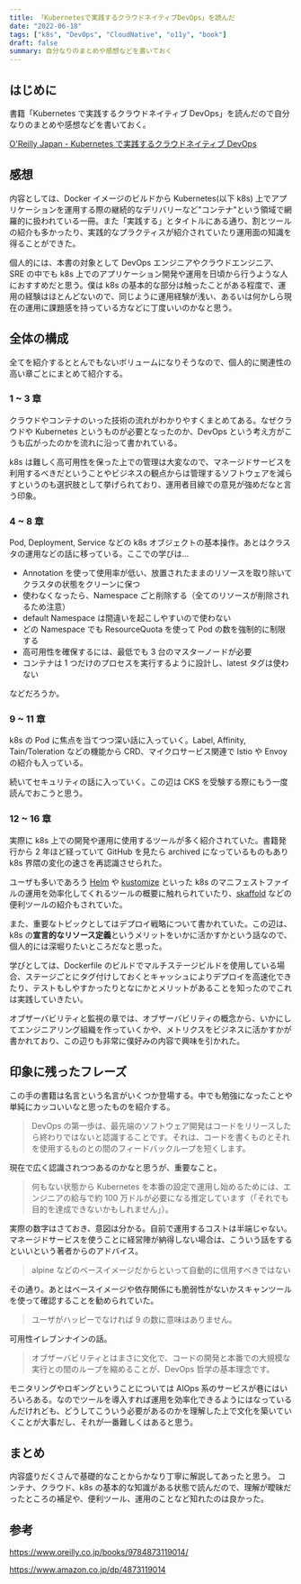```yaml
---
title: 「Kubernetesで実践するクラウドネイティブDevOps」を読んだ
date: "2022-06-18"
tags: ["k8s", "DevOps", "CloudNative", "o11y", "book"]
draft: false
summary: 自分なりのまとめや感想などを書いておく
---
```


## はじめに

書籍「Kubernetes で実践するクラウドネイティブ DevOps」を読んだので自分なりのまとめや感想などを書いておく。

[O'Reilly Japan \- Kubernetes で実践するクラウドネイティブ DevOps](https://www.oreilly.co.jp/books/9784873119014/)

## 感想

内容としては、Docker イメージのビルドから Kubernetes(以下 k8s) 上でアプリケーションを運用する際の継続的なデリバリーなど"コンテナ"という領域で網羅的に扱われている一冊。また「実践する」とタイトルにある通り、割とツールの紹介も多かったり、実践的なプラクティスが紹介されていたり運用面の知識を得ることができた。

個人的には、本書の対象として DevOps エンジニアやクラウドエンジニア、SRE の中でも k8s 上でのアプリケーション開発や運用を日頃から行うような人におすすめだと思う。僕は k8s の基本的な部分は触ったことがある程度で、運用の経験はほとんどないので、同じように運用経験が浅い、あるいは何かしら現在の運用に課題感を持っている方などに丁度いいのかなと思う。

## 全体の構成

全てを紹介するととんでもないボリュームになりそうなので、個人的に関連性の高い章ごとにまとめて紹介する。

### 1 ~ 3 章

クラウドやコンテナのいった技術の流れがわかりやすくまとめてある。なぜクラウドや Kubernetes というものが必要となったのか、DevOps という考え方がこうも広がったのかを流れに沿って書かれている。

k8s は難しく高可用性を保った上での管理は大変なので、マネージドサービスを利用するべきだということやビジネスの観点からは管理するソフトウェアを減らすというのも選択肢として挙げられており、運用者目線での意見が強めだなと言う印象。

### 4 ~ 8 章

Pod, Deployment, Service などの k8s オブジェクトの基本操作。あとはクラスタの運用などの話に移っている。ここでの学びは…

- Annotation を使って使用率が低い、放置されたままのリソースを取り除いてクラスタの状態をクリーンに保つ
- 使わなくなったら、Namespace ごと削除する（全てのリソースが削除されるため注意）
- default Namespace は間違いを起こしやすいので使わない
- どの Namespace でも ResourceQuota を使って Pod の数を強制的に制限する
- 高可用性を確保するには、最低でも 3 台のマスターノードが必要
- コンテナは 1 つだけのプロセスを実行するように設計し、latest タグは使わない

などだろうか。

### 9 ~ 11 章

k8s の Pod に焦点を当てつつ深い話に入っていく。Label, Affinity, Tain/Toleration などの機能から CRD、マイクロサービス関連で Istio や Envoy の紹介も入っている。

続いてセキュリティの話に入っていく。この辺は CKS を受験する際にもう一度読んでおこうと思う。

### 12 ~ 16 章

実際に k8s 上での開発や運用に使用するツールが多く紹介されていた。書籍発行から 2 年ほど経っていて GitHub を見たら archived になっているものもあり k8s 界隈の変化の速さを再認識させられた。

ユーザも多いであろう [Helm](https://helm.sh) や [kustomize](https://github.com/kubernetes-sigs/kustomize) といった k8s のマニフェストファイルの運用を効率化してくれるツールの概要に触れられていたり、[skaffold](https://github.com/GoogleContainerTools/skaffold) などの便利ツールの紹介もされていた。

また、重要なトピックとしてはデプロイ戦略について書かれていた。この辺は、k8s の**宣言的なリソース定義**というメリットをいかに活かすかという話なので、個人的には深堀りたいところだなと思った。

学びとしては、Dockerfile のビルドでマルチステージビルドを使用している場合、ステージごとにタグ付けしておくとキャッシュによりデプロイを高速化できたり、テストもしやすかったりとなにかとメリットがあることを知ったのでこれは実践していきたい。

オブザーバビリティと監視の章では、オブザーバビリティの概念から、いかにしてエンジニアリング組織を作っていくかや、メトリクスをビジネスに活かすかが書かれており、この辺りも非常に僕好みの内容で興味を引かれた。

## 印象に残ったフレーズ

この手の書籍は名言という名言がいくつか登場する。中でも勉強になったことや単純にカッコいいなと思ったものを紹介する。

> DevOps の第一歩は、最先端のソフトウェア開発はコードをリリースしたら終わりではないと認識することです。それは、コードを書くものとそれを使用するものとの間のフィードバックループを短くします。

現在で広く認識されつつあるのかなと思うが、重要なこと。

> 何もない状態から Kubernetes を本番の設定で運用し始めるためには、エンジニアの給与で約 100 万ドルが必要になる推定しています（「それでも目的を達成できないかもしれません」）。

実際の数字はさておき、意図は分かる。自前で運用するコストは半端じゃない。マネージドサービスを使うことに経営陣が納得しない場合は、こういう話をするといいという著者からのアドバイス。

> alpine などのベースイメージだからといって自動的に信用すべきではない

その通り。あとはベースイメージや依存関係にも脆弱性がないかスキャンツールを使って確認することを勧められていた。

> ユーザがハッピーでなければ 9 の数に意味はありません。

可用性イレブンナインの話。

> オブザーバビリティとはまさに文化で、コードの開発と本番での大規模な実行との間のループを縮めることが、DevOps 哲学の基本理念です。

モニタリングやロギングということについては AIOps 系のサービスが巷にはいろいろある。なのでツールを導入すれば運用を効率化できるようにはなっているんだけれども、どうしてこういう必要があるのかを理解した上で文化を築いていくことが大事だし、それが一番難しくはあると思う。

## まとめ

内容盛りだくさんで基礎的なことからかなり丁寧に解説してあったと思う。
コンテナ、クラウド、k8s の基本的な知識がある状態で読んだので、理解が曖昧だったところの補足や、便利ツール、運用のことなど知れたのは良かった。

## 参考

https://www.oreilly.co.jp/books/9784873119014/

https://www.amazon.co.jp/dp/4873119014
